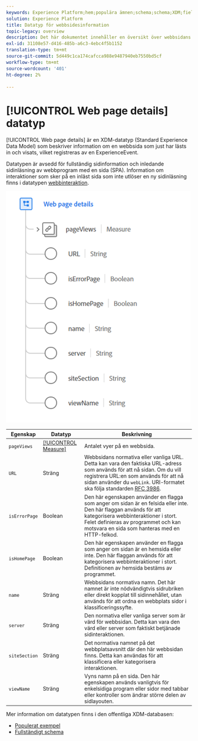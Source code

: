 ```yaml
---
keywords: Experience Platform;hem;populära ämnen;schema;schema;XDM;fields;schemas;Schemas;Webbsidesinformation;datatyp;datatyp;webbsida
solution: Experience Platform
title: Datatyp för webbsidesinformation
topic-legacy: overview
description: Det här dokumentet innehåller en översikt över webbsidans information om datatypen Experience Data Model (XDM).
exl-id: 31108e57-d416-485b-a6c3-4ebc4f5b1152
translation-type: tm+mt
source-git-commit: 5d449c1ca174cafcca988e9487940eb7550bd5cf
workflow-type: tm+mt
source-wordcount: '401'
ht-degree: 2%

---
```


# [!UICONTROL Web page details] datatyp

[!UICONTROL Web page details] är en XDM-datatyp (Standard Experience Data Model) som beskriver information om en webbsida som just har lästs in och visats, vilket registreras av en ExperienceEvent.

Datatypen är avsedd för fullständig sidinformation och inledande sidinläsning av webbprogram med en sida (SPA). Information om interaktioner som sker på en inläst sida som inte utlöser en ny sidinläsning finns i datatypen [webbinteraktion](./web-interactions.md).

<img src="../images/data-types/web-page-details.PNG" width="500" /><br />

| Egenskap | Datatyp | Beskrivning |
| --- | --- | --- |
| `pageViews` | [[!UICONTROL Measure]](./measure.md) | Antalet vyer på en webbsida. |
| `URL` | Sträng | Webbsidans normativa eller vanliga URL. Detta kan vara den faktiska URL-adress som används för att nå sidan. Om du vill registrera URL:en som används för att nå sidan använder du `webLink`. URI-formatet ska följa standarden [RFC 3986](https://tools.ietf.org/html/rfc3986). |
| `isErrorPage` | Boolean | Den här egenskapen använder en flagga som anger om sidan är en felsida eller inte. Den här flaggan används för att kategorisera webbinteraktioner i stort. Felet definieras av programmet och kan motsvara en sida som hanteras med en HTTP-felkod. |
| `isHomePage` | Boolean | Den här egenskapen använder en flagga som anger om sidan är en hemsida eller inte. Den här flaggan används för att kategorisera webbinteraktioner i stort. Definitionen av hemsida bestäms av programmet. |
| `name` | Sträng | Webbsidans normativa namn. Det här namnet är inte nödvändigtvis sidrubriken eller direkt kopplat till sidinnehållet, utan används för att ordna en webbplats sidor i klassificeringssyfte. |
| `server` | Sträng | Den normativa eller vanliga server som är värd för webbsidan. Detta kan vara den värd eller server som faktiskt betjänade sidinteraktionen. |
| `siteSection` | Sträng | Det normativa namnet på det webbplatsavsnitt där den här webbsidan finns. Detta kan användas för att klassificera eller kategorisera interaktionen. |
| `viewName` | Sträng | Vyns namn på en sida. Den här egenskapen används vanligtvis för enkelsidiga program eller sidor med tabbar eller kontroller som ändrar större delen av sidlayouten. |

Mer information om datatypen finns i den offentliga XDM-databasen:

* [Populerat exempel](https://github.com/adobe/xdm/blob/master/components/datatypes/web/webpagedetails.example.2.json)
* [Fullständigt schema](https://github.com/adobe/xdm/blob/master/components/datatypes/web/webpagedetails.schema.json)
